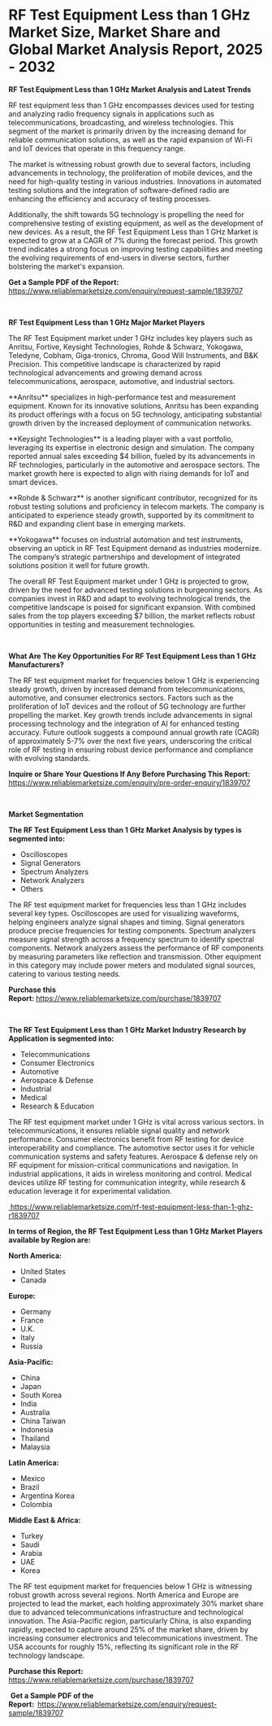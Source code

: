 <p><h1>RF Test Equipment Less than 1 GHz Market Size, Market Share and Global Market Analysis Report, 2025 - 2032</h1></p><p><strong>RF Test Equipment Less than 1 GHz Market Analysis and Latest Trends</strong></p>
<p><p>RF test equipment less than 1 GHz encompasses devices used for testing and analyzing radio frequency signals in applications such as telecommunications, broadcasting, and wireless technologies. This segment of the market is primarily driven by the increasing demand for reliable communication solutions, as well as the rapid expansion of Wi-Fi and IoT devices that operate in this frequency range.</p><p>The market is witnessing robust growth due to several factors, including advancements in technology, the proliferation of mobile devices, and the need for high-quality testing in various industries. Innovations in automated testing solutions and the integration of software-defined radio are enhancing the efficiency and accuracy of testing processes.</p><p>Additionally, the shift towards 5G technology is propelling the need for comprehensive testing of existing equipment, as well as the development of new devices. As a result, the RF Test Equipment Less than 1 GHz Market is expected to grow at a CAGR of 7% during the forecast period. This growth trend indicates a strong focus on improving testing capabilities and meeting the evolving requirements of end-users in diverse sectors, further bolstering the market's expansion.</p></p>
<p><strong>Get a Sample PDF of the Report:&nbsp;</strong> <a href="https://www.reliablemarketsize.com/enquiry/request-sample/1839707?utm_campaign=2628&utm_medium=2&utm_source=Github&utm_content=ia&utm_term=16042025&utm_id=rf-test-equipment-less-than-1-ghz">https://www.reliablemarketsize.com/enquiry/request-sample/1839707</a></p>
<p>&nbsp;</p>
<p><strong>RF Test Equipment Less than 1 GHz Major Market Players</strong></p>
<p><p>The RF Test Equipment market under 1 GHz includes key players such as Anritsu, Fortive, Keysight Technologies, Rohde & Schwarz, Yokogawa, Teledyne, Cobham, Giga-tronics, Chroma, Good Will Instruments, and B&K Precision. This competitive landscape is characterized by rapid technological advancements and growing demand across telecommunications, aerospace, automotive, and industrial sectors.</p><p>**Anritsu** specializes in high-performance test and measurement equipment. Known for its innovative solutions, Anritsu has been expanding its product offerings with a focus on 5G technology, anticipating substantial growth driven by the increased deployment of communication networks.</p><p>**Keysight Technologies** is a leading player with a vast portfolio, leveraging its expertise in electronic design and simulation. The company reported annual sales exceeding $4 billion, fueled by its advancements in RF technologies, particularly in the automotive and aerospace sectors. The market growth here is expected to align with rising demands for IoT and smart devices.</p><p>**Rohde & Schwarz** is another significant contributor, recognized for its robust testing solutions and proficiency in telecom markets. The company is anticipated to experience steady growth, supported by its commitment to R&D and expanding client base in emerging markets.</p><p>**Yokogawa** focuses on industrial automation and test instruments, observing an uptick in RF Test Equipment demand as industries modernize. The company’s strategic partnerships and development of integrated solutions position it well for future growth.</p><p>The overall RF Test Equipment market under 1 GHz is projected to grow, driven by the need for advanced testing solutions in burgeoning sectors. As companies invest in R&D and adapt to evolving technological trends, the competitive landscape is poised for significant expansion. With combined sales from the top players exceeding $7 billion, the market reflects robust opportunities in testing and measurement technologies.</p></p>
<p>&nbsp;</p>
<p><strong>What Are The Key Opportunities For RF Test Equipment Less than 1 GHz Manufacturers?</strong></p>
<p><p>The RF test equipment market for frequencies below 1 GHz is experiencing steady growth, driven by increased demand from telecommunications, automotive, and consumer electronics sectors. Factors such as the proliferation of IoT devices and the rollout of 5G technology are further propelling the market. Key growth trends include advancements in signal processing technology and the integration of AI for enhanced testing accuracy. Future outlook suggests a compound annual growth rate (CAGR) of approximately 5-7% over the next five years, underscoring the critical role of RF testing in ensuring robust device performance and compliance with evolving standards.</p></p>
<p><strong>Inquire or Share Your Questions If Any Before Purchasing This Report:</strong> <a href="https://www.reliablemarketsize.com/enquiry/pre-order-enquiry/1839707?utm_campaign=2628&utm_medium=2&utm_source=Github&utm_content=ia&utm_term=16042025&utm_id=rf-test-equipment-less-than-1-ghz">https://www.reliablemarketsize.com/enquiry/pre-order-enquiry/1839707</a></p>
<p>&nbsp;</p>
<p><strong>Market Segmentation</strong></p>
<p><strong>The RF Test Equipment Less than 1 GHz Market Analysis by types is segmented into:</strong></p>
<p><ul><li>Oscilloscopes</li><li>Signal Generators</li><li>Spectrum Analyzers</li><li>Network Analyzers</li><li>Others</li></ul></p>
<p><p>The RF test equipment market for frequencies less than 1 GHz includes several key types. Oscilloscopes are used for visualizing waveforms, helping engineers analyze signal shapes and timing. Signal generators produce precise frequencies for testing components. Spectrum analyzers measure signal strength across a frequency spectrum to identify spectral components. Network analyzers assess the performance of RF components by measuring parameters like reflection and transmission. Other equipment in this category may include power meters and modulated signal sources, catering to various testing needs.</p></p>
<p><strong>Purchase this Report:&nbsp;</strong><a href="https://www.reliablemarketsize.com/purchase/1839707?utm_campaign=2628&utm_medium=2&utm_source=Github&utm_content=ia&utm_term=16042025&utm_id=rf-test-equipment-less-than-1-ghz">https://www.reliablemarketsize.com/purchase/1839707</a></p>
<p>&nbsp;</p>
<p><strong>The RF Test Equipment Less than 1 GHz Market Industry Research by Application is segmented into:</strong></p>
<p><ul><li>Telecommunications</li><li>Consumer Electronics</li><li>Automotive</li><li>Aerospace & Defense</li><li>Industrial</li><li>Medical</li><li>Research & Education</li></ul></p>
<p><p>The RF test equipment market under 1 GHz is vital across various sectors. In telecommunications, it ensures reliable signal quality and network performance. Consumer electronics benefit from RF testing for device interoperability and compliance. The automotive sector uses it for vehicle communication systems and safety features. Aerospace & defense rely on RF equipment for mission-critical communications and navigation. In industrial applications, it aids in wireless monitoring and control. Medical devices utilize RF testing for communication integrity, while research & education leverage it for experimental validation.</p></p>
<p><a href="https://www.reliablemarketsize.com/rf-test-equipment-less-than-1-ghz-r1839707?utm_campaign=2628&utm_medium=2&utm_source=Github&utm_content=ia&utm_term=16042025&utm_id=rf-test-equipment-less-than-1-ghz">&nbsp;https://www.reliablemarketsize.com/rf-test-equipment-less-than-1-ghz-r1839707</a></p>
<p><strong>In terms of Region, the RF Test Equipment Less than 1 GHz Market Players available by Region are:</strong></p>
<p>
    <p> <strong> North America: </strong>
        <ul>
            <li>United States</li>
            <li>Canada</li>
        </ul>
        </p> 
    <p> <strong> Europe: </strong>
        <ul>
            <li>Germany</li>
            <li>France</li>
            <li>U.K.</li>
            <li>Italy</li>
            <li>Russia</li>
        </ul>
        </p> 
    <p> <strong> Asia-Pacific: </strong>
        <ul>
            <li>China</li>
            <li>Japan</li>
            <li>South Korea</li>
            <li>India</li>
            <li>Australia</li>
            <li>China Taiwan</li>
            <li>Indonesia</li>
            <li>Thailand</li>
            <li>Malaysia</li>
        </ul>
        </p> 
    <p> <strong> Latin America: </strong>
        <ul>
            <li>Mexico</li>
            <li>Brazil</li>
            <li>Argentina Korea</li>
            <li>Colombia</li>
        </ul>
        </p> 
    <p> <strong> Middle East & Africa: </strong>
        <ul>
            <li>Turkey</li>
            <li>Saudi</li>
            <li>Arabia</li>
            <li>UAE</li>
            <li>Korea</li>
        </ul>
    </p>
    </p>
<p><p>The RF test equipment market for frequencies below 1 GHz is witnessing robust growth across several regions. North America and Europe are projected to lead the market, each holding approximately 30% market share due to advanced telecommunications infrastructure and technological innovation. The Asia-Pacific region, particularly China, is also expanding rapidly, expected to capture around 25% of the market share, driven by increasing consumer electronics and telecommunications investment. The USA accounts for roughly 15%, reflecting its significant role in the RF technology landscape.</p></p>
<p><strong>Purchase this Report: </strong><a href="https://www.reliablemarketsize.com/purchase/1839707?utm_campaign=2628&utm_medium=2&utm_source=Github&utm_content=ia&utm_term=16042025&utm_id=rf-test-equipment-less-than-1-ghz">https://www.reliablemarketsize.com/purchase/1839707</a></p>
<p>&nbsp;<strong>Get a Sample PDF of the Report:&nbsp;&nbsp;</strong><a href="https://www.reliablemarketsize.com/enquiry/request-sample/1839707?utm_campaign=2628&utm_medium=2&utm_source=Github&utm_content=ia&utm_term=16042025&utm_id=rf-test-equipment-less-than-1-ghz">https://www.reliablemarketsize.com/enquiry/request-sample/1839707</a></p>
<p><strong></strong></p>
<p><p></p><p></p><p></p></p>